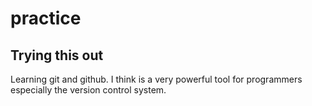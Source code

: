 # practice

## Trying this out

Learning git and github.
I think is a very powerful tool for programmers especially the version control system.